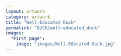 ```yaml
---
layout: artwork
category: artwork
title: "Well-Educated Duck"
permalink: "DUCK/well-educated_duck"
images:
  "First page":
    image: "images/Well-Educated Duck.jpg"
---
```

